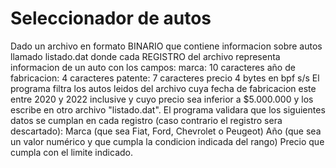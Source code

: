 # Seleccionador de autos

 Dado un archivo en formato BINARIO que contiene informacion sobre autos llamado listado.dat
 donde cada REGISTRO del archivo representa informacion de un auto con los campos: 
   marca:							10 caracteres
   año de fabricacion:				4 caracteres
   patente:						7 caracteres
   precio							4 bytes en bpf s/s
El programa filtra los autos leidos del archivo cuya fecha de fabricacion este entre 2020 y 2022 inclusive y cuyo precio sea inferior a $5.000.000 y los escribe en otro archivo "listado.dat".
El programa validara que los siguientes datos se cumplan en cada registro (caso contrario el registro sera descartado):
   Marca (que sea Fiat, Ford, Chevrolet o Peugeot)
   Año (que sea un valor numérico y que cumpla la condicion indicada del rango) 
   Precio que cumpla con el limite indicado.
